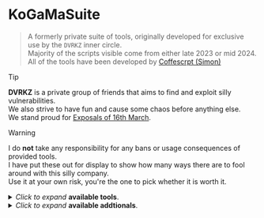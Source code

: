 # KoGaMaSuite
> A formerly private suite of tools, originally developed for exclusive use by the ``DVRKZ`` inner circle. <br>
> Majority of the scripts visible come from either late 2023 or mid 2024. <br>
> All of the tools have been developed by [Coffescrpt (Simon)](https://github.com/coffeescrpt/)

> [!TIP]
> **DVRKZ** is a private group of friends that aims to find and exploit silly vulnerabilities. <br>
> We also strive to have fun and cause some chaos before anything else. <br>
> We stand proud for [Exposals of 16th March](https://mega.nz/file/cVx0RAYB#mZfNVVro_Vtu2qBIf07KBdNfKLXCzsO_jLNfnEX-o8Q).

> [!WARNING]
> I do **not** take any responsibility for any bans or usage consequences of provided tools. <br>
> I have put these out for display to show how many ways there are to fool around with this silly company. <br>
> Use it at your own risk, you're the one to pick whether it is worth it.

<details>

<summary><i>Click to expand</i> <b>available tools</b>.</summary>

> [Reverse](https://github.com/coffeescrpt/Aphrodite/tree/main/Tools/ScriptReverse) - Python tool that attempts to deobfuscate `.js` scripts and tries to automatically look for suspicious patterns from an array. <br>
> [Preset Text](https://github.com/coffeescrpt/Aphrodite/tree/main/Tools/TextHotkey) - Python tool that allows you to create presets (hotkey : text) that on click will set / write out the text. Works with WebGL-frames. <br>
> [MassComment](https://github.com/coffeescrpt/Aphrodite/tree/main/Tools/MassComment) - Python tool that allows to spread comments under multiple defined games as well as preset comment content per account. <br>
> [MassDescription](https://github.com/coffeescrpt/Aphrodite/tree/main/Tools/MassDescription) - Python tool that allows you to change description of many accounts at once. <br>
> [MassInvite](https://github.com/coffeescrpt/Aphrodite/tree/main/Tools/TargetInvite) - Python tool that allows you to spam invite specified profile / user. <br>
> [ExportDM](https://github.com/coffeescrpt/Aphrodite/tree/main/Tools/ExportDMs) - A tampermonkey script that allows you to export & download direct messages. <br>
> [ScrambleProjects](https://github.com/coffeescrpt/Aphrodite/tree/main/Tools/Projectscramble) - A tampermonkey script that helps to overtake and scramble information used for recovery. Renames owned projects, leaves those we are a member of as well as kicks people that are members of our projects. <br>
> [TLIS](https://github.com/coffeescrpt/Aphrodite/tree/main/Tools/TLIS) - A tampermonkey malware sample meant to steal and log accounts. Somewhat advanced sample in comparison to other known stealers. <br>
> [LookUp](https://github.com/coffeescrpt/KGMLookup) - A public version of a tool that allows you to view **very basic** information about an user. Possibly full version will be realesed sometime soon. <br>
> <br> *There's a possibility I will post more tools although I am not fully certain yet.*



</details>
<details>

<summary><i>Click to expand</i> <b>available addtionals</b>.</summary>

> [Launcher Crosshair Edition](https://github.com/coffeescrpt/KoGaMaSuite/tree/main/Tooltips/Crosshair) - A very simple and down to earth guide on changing your crosshair on launcher. <br>
> [Account Recovery Status](https://github.com/coffeescrpt/KoGaMaSuite/tree/main/Tooltips/Recovery) - Very plain description of objects that can be used to identify owner of the account for recovery process. <br>
> [Game Comment Scrape V1](https://github.com/coffeescrpt/KoGaMaSuite/tree/main/Tooltips/GComments) - A very `alpha` snippet that allows you to scrape comments under provided game from YYY pages.  <br>



</details>
